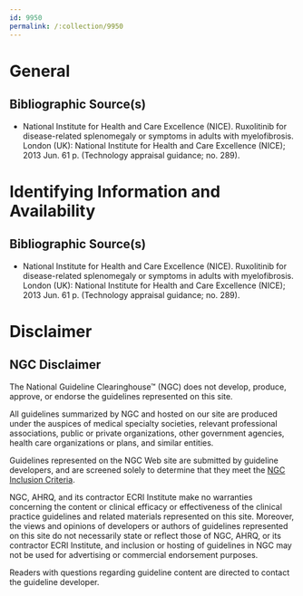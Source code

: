 ```yaml
---
id: 9950
permalink: /:collection/9950
---
```


# General

## Bibliographic Source(s)

- National Institute for Health and Care Excellence (NICE). Ruxolitinib for disease-related splenomegaly or symptoms in adults with myelofibrosis. London (UK): National Institute for Health and Care Excellence (NICE); 2013 Jun. 61 p. (Technology appraisal guidance; no. 289).

# Identifying Information and Availability

## Bibliographic Source(s)

- National Institute for Health and Care Excellence (NICE). Ruxolitinib for disease-related splenomegaly or symptoms in adults with myelofibrosis. London (UK): National Institute for Health and Care Excellence (NICE); 2013 Jun. 61 p. (Technology appraisal guidance; no. 289).

# Disclaimer

## NGC Disclaimer

The National Guideline Clearinghouse™ (NGC) does not develop, produce, approve, or endorse the guidelines represented on this site.

All guidelines summarized by NGC and hosted on our site are produced under the auspices of medical specialty societies, relevant professional associations, public or private organizations, other government agencies, health care organizations or plans, and similar entities.

Guidelines represented on the NGC Web site are submitted by guideline developers, and are screened solely to determine that they meet the [NGC Inclusion Criteria](/help-and-about/summaries/inclusion-criteria).

NGC, AHRQ, and its contractor ECRI Institute make no warranties concerning the content or clinical efficacy or effectiveness of the clinical practice guidelines and related materials represented on this site. Moreover, the views and opinions of developers or authors of guidelines represented on this site do not necessarily state or reflect those of NGC, AHRQ, or its contractor ECRI Institute, and inclusion or hosting of guidelines in NGC may not be used for advertising or commercial endorsement purposes.

Readers with questions regarding guideline content are directed to contact the guideline developer.

